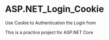 # ASP.NET_Login_Cookie
Use Cookie to Authentication the Login from

This is a practice project for ASP.NET Core 
